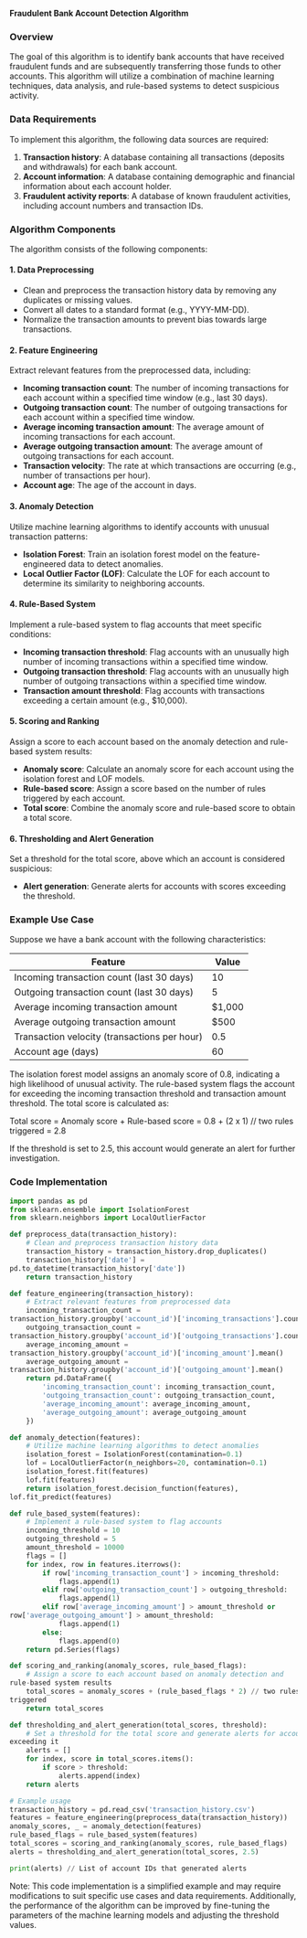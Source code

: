 **Fraudulent Bank Account Detection Algorithm**

### Overview
The goal of this algorithm is to identify bank accounts that have received 
fraudulent funds and are subsequently transferring those funds to other 
accounts. This algorithm will utilize a combination of machine learning 
techniques, data analysis, and rule-based systems to detect suspicious 
activity.

### Data Requirements
To implement this algorithm, the following data sources are required:

1. **Transaction history**: A database containing all transactions 
(deposits and withdrawals) for each bank account.
2. **Account information**: A database containing demographic and 
financial information about each account holder.
3. **Fraudulent activity reports**: A database of known fraudulent 
activities, including account numbers and transaction IDs.

### Algorithm Components
The algorithm consists of the following components:

#### 1. Data Preprocessing
* Clean and preprocess the transaction history data by removing any 
duplicates or missing values.
* Convert all dates to a standard format (e.g., YYYY-MM-DD).
* Normalize the transaction amounts to prevent bias towards large 
transactions.

#### 2. Feature Engineering
Extract relevant features from the preprocessed data, including:
* **Incoming transaction count**: The number of incoming transactions for 
each account within a specified time window (e.g., last 30 days).
* **Outgoing transaction count**: The number of outgoing transactions for 
each account within a specified time window.
* **Average incoming transaction amount**: The average amount of incoming 
transactions for each account.
* **Average outgoing transaction amount**: The average amount of outgoing 
transactions for each account.
* **Transaction velocity**: The rate at which transactions are occurring 
(e.g., number of transactions per hour).
* **Account age**: The age of the account in days.

#### 3. Anomaly Detection
Utilize machine learning algorithms to identify accounts with unusual 
transaction patterns:
* **Isolation Forest**: Train an isolation forest model on the 
feature-engineered data to detect anomalies.
* **Local Outlier Factor (LOF)**: Calculate the LOF for each account to 
determine its similarity to neighboring accounts.

#### 4. Rule-Based System
Implement a rule-based system to flag accounts that meet specific 
conditions:
* **Incoming transaction threshold**: Flag accounts with an unusually high 
number of incoming transactions within a specified time window.
* **Outgoing transaction threshold**: Flag accounts with an unusually high 
number of outgoing transactions within a specified time window.
* **Transaction amount threshold**: Flag accounts with transactions 
exceeding a certain amount (e.g., $10,000).

#### 5. Scoring and Ranking
Assign a score to each account based on the anomaly detection and 
rule-based system results:
* **Anomaly score**: Calculate an anomaly score for each account using the 
isolation forest and LOF models.
* **Rule-based score**: Assign a score based on the number of rules 
triggered by each account.
* **Total score**: Combine the anomaly score and rule-based score to 
obtain a total score.

#### 6. Thresholding and Alert Generation
Set a threshold for the total score, above which an account is considered 
suspicious:
* **Alert generation**: Generate alerts for accounts with scores exceeding 
the threshold.

### Example Use Case

Suppose we have a bank account with the following characteristics:

| Feature | Value |
| --- | --- |
| Incoming transaction count (last 30 days) | 10 |
| Outgoing transaction count (last 30 days) | 5 |
| Average incoming transaction amount | $1,000 |
| Average outgoing transaction amount | $500 |
| Transaction velocity (transactions per hour) | 0.5 |
| Account age (days) | 60 |

The isolation forest model assigns an anomaly score of 0.8, indicating a 
high likelihood of unusual activity. The rule-based system flags the 
account for exceeding the incoming transaction threshold and transaction 
amount threshold. The total score is calculated as:

Total score = Anomaly score + Rule-based score
= 0.8 + (2 x 1) // two rules triggered
= 2.8

If the threshold is set to 2.5, this account would generate an alert for 
further investigation.

### Code Implementation

```python
import pandas as pd
from sklearn.ensemble import IsolationForest
from sklearn.neighbors import LocalOutlierFactor

def preprocess_data(transaction_history):
    # Clean and preprocess transaction history data
    transaction_history = transaction_history.drop_duplicates()
    transaction_history['date'] = 
pd.to_datetime(transaction_history['date'])
    return transaction_history

def feature_engineering(transaction_history):
    # Extract relevant features from preprocessed data
    incoming_transaction_count = 
transaction_history.groupby('account_id')['incoming_transactions'].count()
    outgoing_transaction_count = 
transaction_history.groupby('account_id')['outgoing_transactions'].count()
    average_incoming_amount = 
transaction_history.groupby('account_id')['incoming_amount'].mean()
    average_outgoing_amount = 
transaction_history.groupby('account_id')['outgoing_amount'].mean()
    return pd.DataFrame({
        'incoming_transaction_count': incoming_transaction_count,
        'outgoing_transaction_count': outgoing_transaction_count,
        'average_incoming_amount': average_incoming_amount,
        'average_outgoing_amount': average_outgoing_amount
    })

def anomaly_detection(features):
    # Utilize machine learning algorithms to detect anomalies
    isolation_forest = IsolationForest(contamination=0.1)
    lof = LocalOutlierFactor(n_neighbors=20, contamination=0.1)
    isolation_forest.fit(features)
    lof.fit(features)
    return isolation_forest.decision_function(features), 
lof.fit_predict(features)

def rule_based_system(features):
    # Implement a rule-based system to flag accounts
    incoming_threshold = 10
    outgoing_threshold = 5
    amount_threshold = 10000
    flags = []
    for index, row in features.iterrows():
        if row['incoming_transaction_count'] > incoming_threshold:
            flags.append(1)
        elif row['outgoing_transaction_count'] > outgoing_threshold:
            flags.append(1)
        elif row['average_incoming_amount'] > amount_threshold or 
row['average_outgoing_amount'] > amount_threshold:
            flags.append(1)
        else:
            flags.append(0)
    return pd.Series(flags)

def scoring_and_ranking(anomaly_scores, rule_based_flags):
    # Assign a score to each account based on anomaly detection and 
rule-based system results
    total_scores = anomaly_scores + (rule_based_flags * 2) // two rules 
triggered
    return total_scores

def thresholding_and_alert_generation(total_scores, threshold):
    # Set a threshold for the total score and generate alerts for accounts 
exceeding it
    alerts = []
    for index, score in total_scores.items():
        if score > threshold:
            alerts.append(index)
    return alerts

# Example usage
transaction_history = pd.read_csv('transaction_history.csv')
features = feature_engineering(preprocess_data(transaction_history))
anomaly_scores, _ = anomaly_detection(features)
rule_based_flags = rule_based_system(features)
total_scores = scoring_and_ranking(anomaly_scores, rule_based_flags)
alerts = thresholding_and_alert_generation(total_scores, 2.5)

print(alerts) // List of account IDs that generated alerts
```

Note: This code implementation is a simplified example and may require 
modifications to suit specific use cases and data requirements. 
Additionally, the performance of the algorithm can be improved by 
fine-tuning the parameters of the machine learning models and adjusting 
the threshold values.